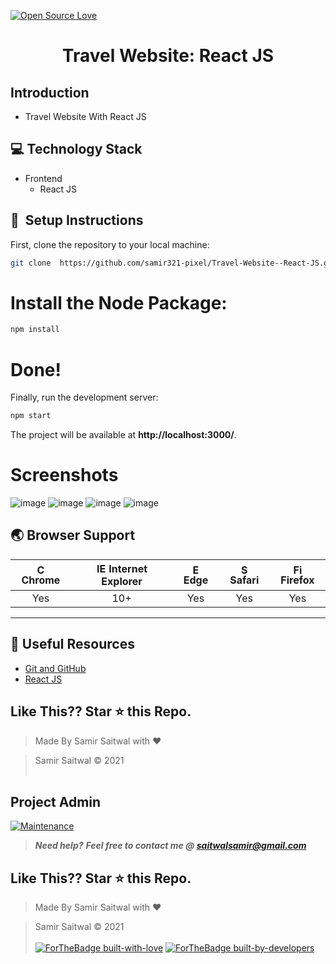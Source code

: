 [![Open Source Love](https://badges.frapsoft.com/os/v1/open-source.svg?v=102)](https://snip-share.herokuapp.com/)&nbsp;
<h1 align="center">Travel Website: React JS</h1>

## Introduction
* Travel Website With React JS


## 💻 Technology Stack
* Frontend
  * React JS 


## 🚀&nbsp; Setup Instructions

First, clone the repository to your local machine:

```bash
git clone  https://github.com/samir321-pixel/Travel-Website--React-JS.git
```

# Install the Node Package:
```bash
npm install
```

# Done!
Finally, run the development server:
```bash
npm start
```

The project will be available at **http://localhost:3000/**.

# Screenshots
![image](https://user-images.githubusercontent.com/65664404/148080249-3803b0eb-f2db-4645-8cb3-f2af84c518c1.png)
![image](https://user-images.githubusercontent.com/65664404/148080296-c8cb10f3-557a-43aa-bd6d-2508a3ecb4fc.png)
![image](https://user-images.githubusercontent.com/65664404/148080374-e52ff9b2-5db3-4886-a3cd-cc70da2e61b1.png)
![image](https://user-images.githubusercontent.com/65664404/148080436-aed01570-58dd-4b94-9a36-b4c383760229.png)



## 🌏 Browser Support

| <img src="https://user-images.githubusercontent.com/1215767/34348387-a2e64588-ea4d-11e7-8267-a43365103afe.png" alt="Chrome" width="16px" height="16px" /> Chrome | <img src="https://user-images.githubusercontent.com/1215767/34348590-250b3ca2-ea4f-11e7-9efb-da953359321f.png" alt="IE" width="16px" height="16px" /> Internet Explorer | <img src="https://user-images.githubusercontent.com/1215767/34348380-93e77ae8-ea4d-11e7-8696-9a989ddbbbf5.png" alt="Edge" width="16px" height="16px" /> Edge | <img src="https://user-images.githubusercontent.com/1215767/34348394-a981f892-ea4d-11e7-9156-d128d58386b9.png" alt="Safari" width="16px" height="16px" /> Safari | <img src="https://user-images.githubusercontent.com/1215767/34348383-9e7ed492-ea4d-11e7-910c-03b39d52f496.png" alt="Firefox" width="16px" height="16px" /> Firefox |
| :---------: | :---------: | :---------: | :---------: | :---------: |
| Yes | 10+ | Yes | Yes | Yes |


***
## 📘 Useful Resources
- [Git and GitHub](https://www.digitalocean.com/community/tutorials/how-to-use-git-a-reference-guide)
- [React JS](https://reactjs.org/docs/getting-started.html)

## Like This?? Star ⭐ this Repo.

<!-- [![forthebadge](https://forthebadge.com/images/badges/made-with-html.svg)](https://github.com/samir321-pixel/Fashion-Website.git) -->

> Made By Samir Saitwal with ❤️

> Samir Saitwal &copy; 2021
<br><br>
## Project Admin
[![Maintenance](https://img.shields.io/maintenance/yes/2020?color=green&logo=github)](https://github.com/samir321-pixel)


> **_Need help?_** 
> **_Feel free to contact me @ [saitwalsamir@gmail.com](mailto:saitwalsamir@gmail.com?Subject=Library_Project)_**

## Like This?? Star ⭐ this Repo.


> Made By Samir Saitwal with ❤️

> Samir Saitwal &copy; 2021
<br><br>
[![ForTheBadge built-with-love](http://ForTheBadge.com/images/badges/built-with-love.svg)](https://github.com/samir321-pixel)
[![ForTheBadge built-by-developers](http://ForTheBadge.com/images/badges/built-by-developers.svg)](https://github.com/samir321-pixel)